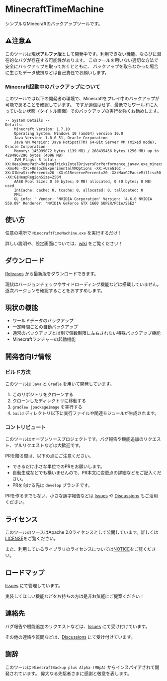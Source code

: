 # MinecraftTimeMachine

シンプルなMinecraftのバックアップツールです。

## ⚠️注意⚠️

このツールは現状**アルファ版**として開発中です。利用できない機能、ならびに潜在的なバグが存在する可能性があります。
このツールを用いない適切な方法で安全にバックアップを取っておくとともに、
バックアップを取らなかった場合に生じたデータ破損などは自己責任でお願いします。

### Minecraft起動中のバックアップについて

このツールでは以下の開発者の環境で、Minecraftをプレイ中のバックアップが可能であることを確認しています。
ですが過信はせず、最低でもワールドに入っていない状態（タイトル画面）でのバックアップの実行を強くお勧めします。

```log
-- System Details --
Details:
	Minecraft Version: 1.7.10
	Operating System: Windows 10 (amd64) version 10.0
	Java Version: 1.8.0_51, Oracle Corporation
	Java VM Version: Java HotSpot(TM) 64-Bit Server VM (mixed mode), Oracle Corporation
	Memory: 145999072 bytes (139 MB) / 268435456 bytes (256 MB) up to 4294967296 bytes (4096 MB)
	JVM Flags: 8 total; -XX:HeapDumpPath=MojangTricksIntelDriversForPerformance_javaw.exe_minecraft.exe.heapdump -Xmx4G -XX:+UnlockExperimentalVMOptions -XX:+UseG1GC -XX:G1NewSizePercent=20 -XX:G1ReservePercent=20 -XX:MaxGCPauseMillis=50 -XX:G1HeapRegionSize=256M
	AABB Pool Size: 0 (0 bytes; 0 MB) allocated, 0 (0 bytes; 0 MB) used
	IntCache: cache: 0, tcache: 0, allocated: 0, tallocated: 0
	FML: 
	GL info: ' Vendor: 'NVIDIA Corporation' Version: '4.6.0 NVIDIA 550.09' Renderer: 'NVIDIA GeForce GTX 1660 SUPER/PCIe/SSE2'
```

## 使い方

任意の場所で `MinecraftTimeMachine.exe` を実行するだけ！

詳しい説明や、設定画面については、[wiki](https://github.com/hizumiaoba/MinecraftTimeMachine/wiki)
をご覧ください！

## ダウンロード

[Releases](https://github.com/hizumiaoba/MinecraftTimeMachine/releases) から最新版をダウンロードできます。

現状はバージョンチェックやサイドローディング機能などは搭載していません。逐次バージョンを確認することをおすすめします。

## 現状の機能

- ワールドデータのバックアップ
- 一定時間ごとの自動バックアップ
- 通常のバックアップとは別で個数制限に左右されない特殊バックアップ機能
- Minecraftランチャーの起動機能

## 開発者向け情報

### ビルド方法

このツールは `Java` と `Gradle` を用いて開発しています。

1. このリポジトリをクローンする
2. クローンしたディレクトリに移動する
3. `gradlew jpackageImage` を実行する
4. `build` ディレクトリ以下に実行ファイルや関連モジュールが生成されます。

### コントリビュート

このツールはオープンソースプロジェクトです。バグ報告や機能追加のリクエスト、プルリクエストなどは大歓迎です。

PRを贈る際は、以下の点にご注意ください。

- できるだけ小さな単位でのPRをお願いします。
- 自動生成などでも構いませんので、PR本文に変更点の詳細などをご記入ください。
- PRを向ける先は `develop` ブランチです。

PRを作るまでもない、小さな誤字報告などは [Issues](https://github.com/hizumiaoba/MinecraftTimeMachine/issues)
や [Discussions](https://github.com/hizumiaoba/MinecraftTimeMachine/discussions) もご活用ください。

## ライセンス

このツールのソースはApache 2.0ライセンスとして公開しています。詳しくは[LICENSE](LICENSE)をご覧ください。

また、利用しているライブラリのライセンスについては[NOTICE](NOTICE)をご覧ください。

## ロードマップ

[Issues](https://github.com/hizumiaoba/MinecraftTimeMachine/issues) にて管理しています。

実装してほしい機能などをお持ちの方は是非お気軽にご提案ください！

## 連絡先

バグ報告や機能追加のリクエストなどは、[Issues](https://github.com/hizumiaoba/MinecraftTimeMachine/issues)
にて受け付けています。

その他の連絡や質問などは、[Discussions](https://github.com/hizumiaoba/MinecraftTimeMachine/discussions)
にて受け付けています。

## 謝辞

このツールは `MinecraftBackup plus Alpha (MBpA)` からインスパイアされて開発されています。
偉大なる先駆者さまに感謝と敬意を表します。
